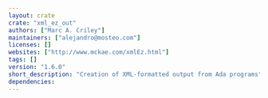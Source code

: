```yaml
---
layout: crate
crate: "xml_ez_out"
authors: ["Marc A. Criley"]
maintainers: ["alejandro@mosteo.com"]
licenses: []
websites: ["http://www.mckae.com/xmlEz.html"]
tags: []
version: "1.6.0"
short_description: "Creation of XML-formatted output from Ada programs"
dependencies: 
---
```



